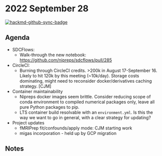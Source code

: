 # 2022 September 28

[![hackmd-github-sync-badge](https://hackmd.io/ZOOMvOklT3m_rxIVKqQcJg/badge)](https://hackmd.io/ZOOMvOklT3m_rxIVKqQcJg)

## Agenda
* SDCFlows:
    * Walk-through the new notebook: https://github.com/nipreps/sdcflows/pull/285
* CircleCI:
    * Burning through CircleCI credits. >200k in August 17-September 16. Likely to hit 120k by this meeting (~10k/day). Storage costs dominating, might need to reconsider docker/derivatives caching strategy. [CJM]
* Container maintainability
    * Nipreps docker images seem brittle. Consider reducing scope of conda environment to compiled numerical packages only, leave all pure Python packages to pip.
    * LTS container build resolvable with an `environment.yml`. Is this the way we want to go in general, with a clear strategy for updating?
* Project updates
    * fMRIPrep fit/confounds/apply mode: CJM starting work
    * migas incorporation - held up by GCP migration

## Notes
